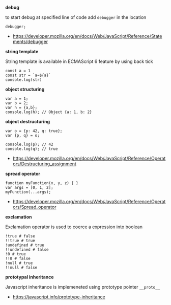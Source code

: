 **debug**

to start debug at specified line of code add `debugger` in the location

    debugger;

* https://developer.mozilla.org/en/docs/Web/JavaScript/Reference/Statements/debugger

**string template**

String template is available in ECMAScript 6 feature by using back tick 

    const a = 1
    const str = `a=${a}`
    console.log(str) 
    
**object structuring**
    
    var a = 1;
    var b = 2;
    var h = {a,b};
    console.log(h); // Object {a: 1, b: 2}

**object destructuring**

    var o = {p: 42, q: true};
    var {p, q} = o;

    console.log(p); // 42
    console.log(q); // true

* https://developer.mozilla.org/en/docs/Web/JavaScript/Reference/Operators/Destructuring_assignment

**spread operator**

    function myFunction(x, y, z) { }
    var args = [0, 1, 2];
    myFunction(...args);
    
* https://developer.mozilla.org/en/docs/Web/JavaScript/Reference/Operators/Spread_operator

**exclamation**

Exclamation operator is used to coerce a expression into boolean

    !true # false
    !!true # true
    !undefined # true
    !!undefined # false
    !0 # true
    !!0 # false
    !null # true
    !!null # false
    
**prototypal inheritance**

Javascript inheritance is implemeneted using prototype pointer `__proto__`

* https://javascript.info/prototype-inheritance

